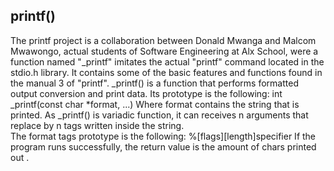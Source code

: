 ## printf()                                               
The printf project is a collaboration between Donald Mwanga and Malcom Mwawongo, actual students of Software Engineering at Alx School, were a function named "_printf" imitates the actual "printf" command located in the stdio.h library. It contains some of the basic features and functions found in the manual 3 of "printf".                                                                                         _printf() is a function that performs formatted output conversion and print data. Its prototype is the following:                                                                int _printf(const char *format, ...)
                                                           Where format contains the string that is printed. As _printf() is variadic function, it can receives n arguments that replace by n tags written inside the string.               
The format tags prototype is the following:
                                                           %[flags][length]specifier
If the program runs successfully, the return value is the amount of chars printed out .

